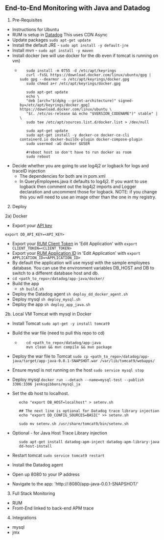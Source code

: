 End-to-End Monitoring with Java and Datadog
--

1. Pre-Requisites

- Instructions for Ubuntu  
- RUM is setup in [Datadog](https://docs.datadoghq.com/real_user_monitoring/browser/)
 This uses CDN Async  
- Update packages ```sudo apt-get update```  
- Install the default JRE - ```sudo apt install -y default-jre```  
- Install mvn - ```sudo apt install -y maven```  
- Install docker (we will use docker for the db even if tomcat is running on vm)  
  - ```  
       sudo install -m 0755 -d /etc/apt/keyrings  
       curl -fsSL https://download.docker.com/linux/ubuntu/gpg | sudo gpg --dearmor -o /etc/apt/keyrings/docker.gpg  
       sudo chmod a+r /etc/apt/keyrings/docker.gpg  
  
       sudo apt-get update  
       echo \
       "deb [arch="$(dpkg --print-architecture)" signed-by=/etc/apt/keyrings/docker.gpg] https://download.docker.com/linux/ubuntu \
       "$(. /etc/os-release && echo "$VERSION_CODENAME")" stable" | \
       sudo tee /etc/apt/sources.list.d/docker.list > /dev/null
         
       sudo apt-get update  
       sudo apt-get install -y docker-ce docker-ce-cli containerd.io docker-buildx-plugin docker-compose-plugin  
       sudo usermod -aG docker $USER  
  
       #reboot host so don't have to run docker as room  
       sudo reboot    
    ```  
- Decide whether you are going to use log4j2 or logback for logs and traceID
injection  
  - The dependencies for both are in pom.xml  
  - In QueryEmployees.java it defaults to log4j2. If you want to use logback
then comment out the log4j2 imports and Logger declaration and uncomment those
for logback.  NOTE: if you change this you will need to use an image other than
the one in my registry.  
2. Deploy  

2a) Docker  
  
- Export your [API key](https://app.datadoghq.com/account/settings#api)  
 ```
 export DD_API_KEY=<API_KEY>
 ```  
- Export your
[RUM Client Token](https://app.datadoghq.com/rum/list?from_ts=1633643340056&to_ts=1633729740056&live=true)
in 'Edit Application' with ```export CLIENT_TOKEN=<CLIENT_TOKEN>```  
- Export your
[RUM Application ID](https://app.datadoghq.com/rum/list?from_ts=1633643340056&to_ts=1633729740056&live=true)
in 'Edit Application' with ```export APPLICATION_ID=<APPLICATION_ID>```  
- By default the application will use mysql with the sample employees database.
  You can use the environment variables DB_HOST and DB to switch to a different
  database host and db.  
- ```cd <path_to_repo>/datadog/app-java/docker/```  
- Build the app  
  - ```sh build.sh```  
- Deploy the Datadog agent ```sh deploy_dd_docker_agent.sh```  
- Deploy mysql ```sh deploy_mysql.sh```  
- Deploy the app ```sh deploy_app_java.sh```  

2b.  Local VM Tomcat with mysql in Docker  
  
- Install Tomcat ```sudo apt-get -y install tomcat9```    
- Build the war file (need to pull this repo to cd)  
  - ```    
       cd <path_to_repo>/datadog/app-java  
       mvn clean && mvn compile && mvn package  
    ```  
- Deploy the war file to Tomcat ```sudo cp <path_to_repo>/datadog/app-java/target/app-java-0.0.1-SNAPSHOT.war /var/lib/tomcat9/webapps/```
- Ensure mysql is not running on the host ```sudo service mysql stop```  
- Deploy mysql ```docker run --detach --name=mysql-test --publish 3306:3306 jenksgibbons/mysql_ja```  
- Set the db host to localhost.  
  ```  
     echo "export DB_HOST=localhost" > setenv.sh  

     ## The next line is optional for Datadog trace library injection
     echo "export DD_CONFIG_SOURCES=BASIC" >> setenv.sh  

     sudo mv setenv.sh /usr/share/tomcat9/bin/setenv.sh       
  ```  
- Optional - for Java Host Trace Library injection  
  ```
     sudo apt-get install datadog-apm-inject datadog-apm-library-java
     dd-host-install  
  ```
     
- Restart tomcat ```sudo service tomcat9 restart```  
- Install the Datadog agent  
- Open up 8080 to your IP address  
- Navigate to the app: 'http://<host>:8080/app-java-0.0.1-SNAPSHOT/'

3. Full Stack Monitoring  

- RUM
- Front-End linked to back-end APM trace  

4. Integrations  

- mysql  
- jmx  
